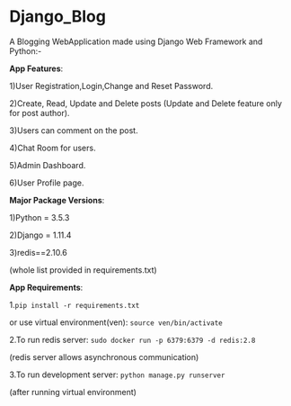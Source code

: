 # Django_Blog


A Blogging WebApplication made using Django Web Framework and Python:-

**App Features**:

1)User Registration,Login,Change and Reset Password.

2)Create, Read, Update and Delete posts (Update and Delete feature only for post author).

3)Users can comment on the post.

4)Chat Room for users.

5)Admin Dashboard.

6)User Profile page.


**Major Package Versions**:

1)Python = 3.5.3

2)Django = 1.11.4

3)redis==2.10.6 

(whole list provided in requirements.txt)


**App Requirements**:


1.`pip install -r requirements.txt`

or use virtual environment(ven):  `source ven/bin/activate`


2.To run redis server:  `sudo docker run -p 6379:6379 -d redis:2.8`

(redis server allows asynchronous communication)


3.To run development server: `python manage.py runserver`


(after running virtual environment)
